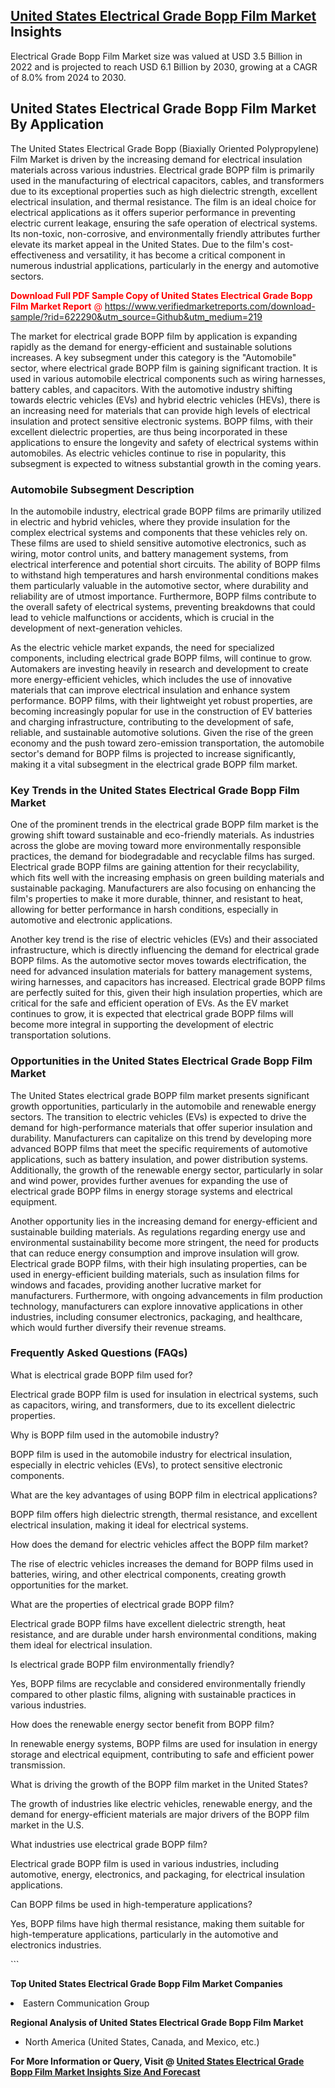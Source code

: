 <h2><a href="https://www.verifiedmarketreports.com/download-sample/?rid=622290&amp;utm_source=Github&amp;utm_medium=219" target="_blank">United States Electrical Grade Bopp Film Market</a> Insights</h2><p>Electrical Grade Bopp Film Market size was valued at USD 3.5 Billion in 2022 and is projected to reach USD 6.1 Billion by 2030, growing at a CAGR of 8.0% from 2024 to 2030.</p><p> <h2>United States Electrical Grade Bopp Film Market By Application</h2> <p>The United States Electrical Grade Bopp (Biaxially Oriented Polypropylene) Film Market is driven by the increasing demand for electrical insulation materials across various industries. Electrical grade BOPP film is primarily used in the manufacturing of electrical capacitors, cables, and transformers due to its exceptional properties such as high dielectric strength, excellent electrical insulation, and thermal resistance. The film is an ideal choice for electrical applications as it offers superior performance in preventing electric current leakage, ensuring the safe operation of electrical systems. Its non-toxic, non-corrosive, and environmentally friendly attributes further elevate its market appeal in the United States. Due to the film's cost-effectiveness and versatility, it has become a critical component in numerous industrial applications, particularly in the energy and automotive sectors. <p><span class=""><span style="color: #ff0000;"><strong>Download Full PDF Sample Copy of United States Electrical Grade Bopp Film Market Report</strong> @ </span><a href="https://www.verifiedmarketreports.com/download-sample/?rid=622290&amp;utm_source=Github&amp;utm_medium=219" target="_blank">https://www.verifiedmarketreports.com/download-sample/?rid=622290&amp;utm_source=Github&amp;utm_medium=219</a></span></p></p> <p>The market for electrical grade BOPP film by application is expanding rapidly as the demand for energy-efficient and sustainable solutions increases. A key subsegment under this category is the "Automobile" sector, where electrical grade BOPP film is gaining significant traction. It is used in various automobile electrical components such as wiring harnesses, battery cables, and capacitors. With the automotive industry shifting towards electric vehicles (EVs) and hybrid electric vehicles (HEVs), there is an increasing need for materials that can provide high levels of electrical insulation and protect sensitive electronic systems. BOPP films, with their excellent dielectric properties, are thus being incorporated in these applications to ensure the longevity and safety of electrical systems within automobiles. As electric vehicles continue to rise in popularity, this subsegment is expected to witness substantial growth in the coming years.</p> <h3>Automobile Subsegment Description</h3> <p>In the automobile industry, electrical grade BOPP films are primarily utilized in electric and hybrid vehicles, where they provide insulation for the complex electrical systems and components that these vehicles rely on. These films are used to shield sensitive automotive electronics, such as wiring, motor control units, and battery management systems, from electrical interference and potential short circuits. The ability of BOPP films to withstand high temperatures and harsh environmental conditions makes them particularly valuable in the automotive sector, where durability and reliability are of utmost importance. Furthermore, BOPP films contribute to the overall safety of electrical systems, preventing breakdowns that could lead to vehicle malfunctions or accidents, which is crucial in the development of next-generation vehicles.</p> <p>As the electric vehicle market expands, the need for specialized components, including electrical grade BOPP films, will continue to grow. Automakers are investing heavily in research and development to create more energy-efficient vehicles, which includes the use of innovative materials that can improve electrical insulation and enhance system performance. BOPP films, with their lightweight yet robust properties, are becoming increasingly popular for use in the construction of EV batteries and charging infrastructure, contributing to the development of safe, reliable, and sustainable automotive solutions. Given the rise of the green economy and the push toward zero-emission transportation, the automobile sector's demand for BOPP films is projected to increase significantly, making it a vital subsegment in the electrical grade BOPP film market.</p> <h3>Key Trends in the United States Electrical Grade Bopp Film Market</h3> <p>One of the prominent trends in the electrical grade BOPP film market is the growing shift toward sustainable and eco-friendly materials. As industries across the globe are moving toward more environmentally responsible practices, the demand for biodegradable and recyclable films has surged. Electrical grade BOPP films are gaining attention for their recyclability, which fits well with the increasing emphasis on green building materials and sustainable packaging. Manufacturers are also focusing on enhancing the film's properties to make it more durable, thinner, and resistant to heat, allowing for better performance in harsh conditions, especially in automotive and electronic applications.</p> <p>Another key trend is the rise of electric vehicles (EVs) and their associated infrastructure, which is directly influencing the demand for electrical grade BOPP films. As the automotive sector moves towards electrification, the need for advanced insulation materials for battery management systems, wiring harnesses, and capacitors has increased. Electrical grade BOPP films are perfectly suited for this, given their high insulation properties, which are critical for the safe and efficient operation of EVs. As the EV market continues to grow, it is expected that electrical grade BOPP films will become more integral in supporting the development of electric transportation solutions.</p> <h3>Opportunities in the United States Electrical Grade Bopp Film Market</h3> <p>The United States electrical grade BOPP film market presents significant growth opportunities, particularly in the automobile and renewable energy sectors. The transition to electric vehicles (EVs) is expected to drive the demand for high-performance materials that offer superior insulation and durability. Manufacturers can capitalize on this trend by developing more advanced BOPP films that meet the specific requirements of automotive applications, such as battery insulation, and power distribution systems. Additionally, the growth of the renewable energy sector, particularly in solar and wind power, provides further avenues for expanding the use of electrical grade BOPP films in energy storage systems and electrical equipment.</p> <p>Another opportunity lies in the increasing demand for energy-efficient and sustainable building materials. As regulations regarding energy use and environmental sustainability become more stringent, the need for products that can reduce energy consumption and improve insulation will grow. Electrical grade BOPP films, with their high insulating properties, can be used in energy-efficient building materials, such as insulation films for windows and facades, providing another lucrative market for manufacturers. Furthermore, with ongoing advancements in film production technology, manufacturers can explore innovative applications in other industries, including consumer electronics, packaging, and healthcare, which would further diversify their revenue streams.</p> <h3>Frequently Asked Questions (FAQs)</h3> <p>What is electrical grade BOPP film used for?</p> <p>Electrical grade BOPP film is used for insulation in electrical systems, such as capacitors, wiring, and transformers, due to its excellent dielectric properties.</p> <p>Why is BOPP film used in the automobile industry?</p> <p>BOPP film is used in the automobile industry for electrical insulation, especially in electric vehicles (EVs), to protect sensitive electronic components.</p> <p>What are the key advantages of using BOPP film in electrical applications?</p> <p>BOPP film offers high dielectric strength, thermal resistance, and excellent electrical insulation, making it ideal for electrical systems.</p> <p>How does the demand for electric vehicles affect the BOPP film market?</p> <p>The rise of electric vehicles increases the demand for BOPP films used in batteries, wiring, and other electrical components, creating growth opportunities for the market.</p> <p>What are the properties of electrical grade BOPP film?</p> <p>Electrical grade BOPP films have excellent dielectric strength, heat resistance, and are durable under harsh environmental conditions, making them ideal for electrical insulation.</p> <p>Is electrical grade BOPP film environmentally friendly?</p> <p>Yes, BOPP films are recyclable and considered environmentally friendly compared to other plastic films, aligning with sustainable practices in various industries.</p> <p>How does the renewable energy sector benefit from BOPP film?</p> <p>In renewable energy systems, BOPP films are used for insulation in energy storage and electrical equipment, contributing to safe and efficient power transmission.</p> <p>What is driving the growth of the BOPP film market in the United States?</p> <p>The growth of industries like electric vehicles, renewable energy, and the demand for energy-efficient materials are major drivers of the BOPP film market in the U.S.</p> <p>What industries use electrical grade BOPP film?</p> <p>Electrical grade BOPP film is used in various industries, including automotive, energy, electronics, and packaging, for electrical insulation applications.</p> <p>Can BOPP films be used in high-temperature applications?</p> <p>Yes, BOPP films have high thermal resistance, making them suitable for high-temperature applications, particularly in the automotive and electronics industries.</p> ```</p><p><strong>Top United States Electrical Grade Bopp Film Market Companies</strong></p><div data-test-id=""><p><li>Eastern Communication Group</li></p><div><strong>Regional Analysis of&nbsp;United States Electrical Grade Bopp Film Market</strong></div><ul><li dir="ltr"><p dir="ltr">North America&nbsp;(United States, Canada, and Mexico, etc.)</p></li></ul><p><strong>For More Information or Query, Visit @&nbsp;</strong><strong><a href="https://www.verifiedmarketreports.com/product/electrical-grade-bopp-film-market/?utm_source=Github&amp;utm_medium=219" target="_blank">United States Electrical Grade Bopp Film Market Insights Size And Forecast</a></strong></p></div>
